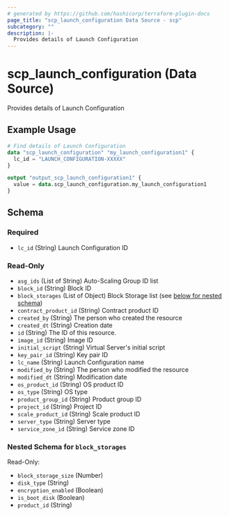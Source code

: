 ```yaml
---
# generated by https://github.com/hashicorp/terraform-plugin-docs
page_title: "scp_launch_configuration Data Source - scp"
subcategory: ""
description: |-
  Provides details of Launch Configuration
---
```


# scp_launch_configuration (Data Source)

Provides details of Launch Configuration

## Example Usage

```terraform
# Find details of Launch Configuration
data "scp_launch_configuration" "my_launch_configuration1" {
  lc_id = "LAUNCH_CONFIGURATION-XXXXX"
}

output "output_scp_launch_configuration1" {
  value = data.scp_launch_configuration.my_launch_configuration1
}
```

<!-- schema generated by tfplugindocs -->
## Schema

### Required

- `lc_id` (String) Launch Configuration ID

### Read-Only

- `asg_ids` (List of String) Auto-Scaling Group ID list
- `block_id` (String) Block ID
- `block_storages` (List of Object) Block Storage list (see [below for nested schema](#nestedatt--block_storages))
- `contract_product_id` (String) Contract product ID
- `created_by` (String) The person who created the resource
- `created_dt` (String) Creation date
- `id` (String) The ID of this resource.
- `image_id` (String) Image ID
- `initial_script` (String) Virtual Server's initial script
- `key_pair_id` (String) Key pair ID
- `lc_name` (String) Launch Configuration name
- `modified_by` (String) The person who modified the resource
- `modified_dt` (String) Modification date
- `os_product_id` (String) OS product ID
- `os_type` (String) OS type
- `product_group_id` (String) Product group ID
- `project_id` (String) Project ID
- `scale_product_id` (String) Scale product ID
- `server_type` (String) Server type
- `service_zone_id` (String) Service zone ID

<a id="nestedatt--block_storages"></a>
### Nested Schema for `block_storages`

Read-Only:

- `block_storage_size` (Number)
- `disk_type` (String)
- `encryption_enabled` (Boolean)
- `is_boot_disk` (Boolean)
- `product_id` (String)



